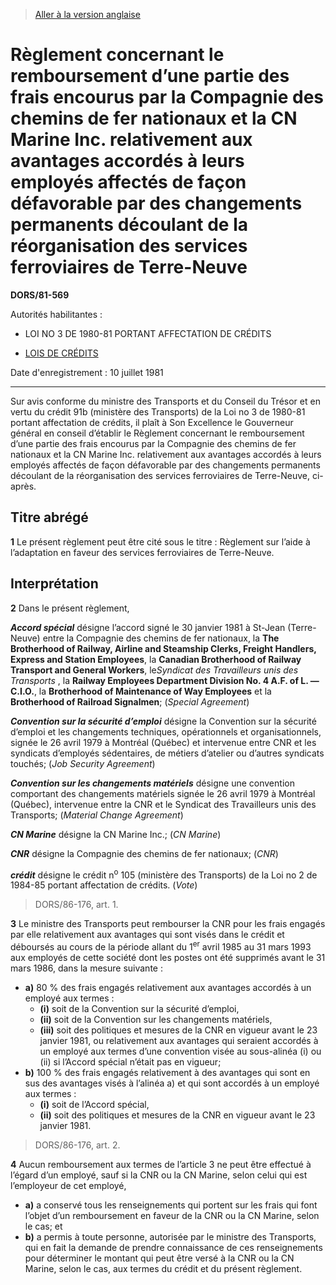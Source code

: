 > [Aller à la version anglaise](/en/Regulations/Statutory%20Orders%20and%20Regulations/81/569.md)

# Règlement concernant le remboursement d’une partie des frais encourus par la Compagnie des chemins de fer nationaux et la CN Marine Inc. relativement aux avantages accordés à leurs employés affectés de façon défavorable par des changements permanents découlant de la réorganisation des services ferroviaires de Terre-Neuve

**DORS/81-569**

Autorités habilitantes : 
- LOI NO 3 DE 1980-81 PORTANT AFFECTATION DE CRÉDITS

- [LOIS DE CRÉDITS](/fr/Lois/Lois%20révisées%20du%20Canada/Z/Z-01.md)

Date d'enregistrement : 10 juillet 1981

----------

Sur avis conforme du ministre des Transports et du Conseil du Trésor et en vertu du crédit 91b (ministère des Transports) de la Loi no 3 de 1980-81 portant affectation de crédits, il plaît à Son Excellence le Gouverneur général en conseil d’établir le Règlement concernant le remboursement d’une partie des frais encourus par la Compagnie des chemins de fer nationaux et la CN Marine Inc. relativement aux avantages accordés à leurs employés affectés de façon défavorable par des changements permanents découlant de la réorganisation des services ferroviaires de Terre-Neuve, ci-après.




## Titre abrégé


**1** Le présent règlement peut être cité sous le titre : Règlement sur l’aide à l’adaptation en faveur des services ferroviaires de Terre-Neuve.




## Interprétation


**2** Dans le présent règlement,

***Accord spécial*** désigne l’accord signé le 30 janvier 1981 à St-Jean (Terre-Neuve) entre la Compagnie des chemins de fer nationaux, la **The Brotherhood of Railway, Airline and Steamship Clerks, Freight Handlers, Express and Station Employees**, la **Canadian Brotherhood of Railway Transport and General Workers**, le*Syndicat des Travailleurs unis des Transports* , la **Railway Employees Department Division No. 4 A.F. of L. — C.I.O.**, la **Brotherhood of Maintenance of Way Employees** et la **Brotherhood of Railroad Signalmen**; (*Special Agreement*)

***Convention sur la sécurité d’emploi*** désigne la Convention sur la sécurité d’emploi et les changements techniques, opérationnels et organisationnels, signée le 26 avril 1979 à Montréal (Québec) et intervenue entre CNR et les syndicats d’employés sédentaires, de métiers d’atelier ou d’autres syndicats touchés; (*Job Security Agreement*)

***Convention sur les changements matériels*** désigne une convention comportant des changements matériels signée le 26 avril 1979 à Montréal (Québec), intervenue entre la CNR et le Syndicat des Travailleurs unis des Transports; (*Material Change Agreement*)

***CN Marine*** désigne la CN Marine Inc.; (*CN Marine*)

***CNR*** désigne la Compagnie des chemins de fer nationaux; (*CNR*)

***crédit*** désigne le crédit n<sup>o</sup> 105 (ministère des Transports) de la Loi no 2 de 1984-85 portant affectation de crédits. (*Vote*) 
> DORS/86-176, art. 1.




**3** Le ministre des Transports peut rembourser la CNR pour les frais engagés par elle relativement aux avantages qui sont visés dans le crédit et déboursés au cours de la période allant du 1<sup>er</sup> avril 1985 au 31 mars 1993 aux employés de cette société dont les postes ont été supprimés avant le 31 mars 1986, dans la mesure suivante :
- **a)** 80 % des frais engagés relativement aux avantages accordés à un employé aux termes :
	- **(i)** soit de la Convention sur la sécurité d’emploi,
	- **(ii)** soit de la Convention sur les changements matériels,
	- **(iii)** soit des politiques et mesures de la CNR en vigueur avant le 23 janvier 1981,
ou relativement aux avantages qui seraient accordés à un employé aux termes d’une convention visée au sous-alinéa (i) ou (ii) si l’Accord spécial n’était pas en vigueur;
- **b)** 100 % des frais engagés relativement à des avantages qui sont en sus des avantages visés à l’alinéa a) et qui sont accordés à un employé aux termes :
	- **(i)** soit de l’Accord spécial,
	- **(ii)** soit des politiques et mesures de la CNR en vigueur avant le 23 janvier 1981.
> DORS/86-176, art. 2.




**4** Aucun remboursement aux termes de l’article 3 ne peut être effectué à l’égard d’un employé, sauf si la CNR ou la CN Marine, selon celui qui est l’employeur de cet employé,
- **a)** a conservé tous les renseignements qui portent sur les frais qui font l’objet d’un remboursement en faveur de la CNR ou la CN Marine, selon le cas; et
- **b)** a permis à toute personne, autorisée par le ministre des Transports, qui en fait la demande de prendre connaissance de ces renseignements pour déterminer le montant qui peut être versé à la CNR ou la CN Marine, selon le cas, aux termes du crédit et du présent règlement.


